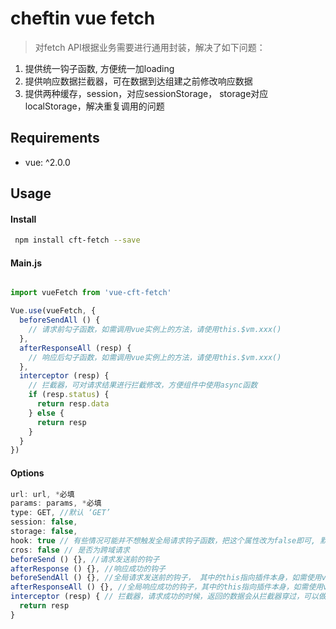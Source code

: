 # cheftin vue fetch

> 对fetch API根据业务需要进行通用封装，解决了如下问题：

1. 提供统一钩子函数, 方便统一加loading
2. 提供响应数据拦截器，可在数据到达组建之前修改响应数据
3. 提供两种缓存，session，对应sessionStorage， storage对应localStorage，解决重复调用的问题


## Requirements
- vue: ^2.0.0

## Usage

#### Install

``` sh
 npm install cft-fetch --save
```

#### Main.js

``` javascript

import vueFetch from 'vue-cft-fetch'

Vue.use(vueFetch, {
  beforeSendAll () {
    // 请求前勾子函数，如需调用vue实例上的方法，请使用this.$vm.xxx()
  },
  afterResponseAll (resp) {
    // 响应后勾子函数，如需调用vue实例上的方法，请使用this.$vm.xxx()
  },
  interceptor (resp) {
    // 拦截器，可对请求结果进行拦截修改，方便组件中使用async函数
    if (resp.status) {
      return resp.data
    } else {
      return resp
    }
  }
})
```


#### Options

``` javascript
url: url, *必填
params: params, *必填
type: GET, //默认 ‘GET’
session: false,
storage: false,
hook: true // 有些情况可能并不想触发全局请求钩子函数，把这个属性改为false即可, 默认为true
cros: false // 是否为跨域请求
beforeSend () {}, //请求发送前的钩子
afterResponse () {}, //响应成功的钩子
beforeSendAll () {}, //全局请求发送前的钩子， 其中的this指向插件本身，如需使用vue实例上的方法，请用this.$vm
afterResponseAll () {}, //全局响应成功的钩子，其中的this指向插件本身，如需使用vue实例上的方法，请用this.$vm
interceptor (resp) { // 拦截器，请求成功的时候，返回的数据会从拦截器穿过，可以做一些数据过滤
  return resp
}
```